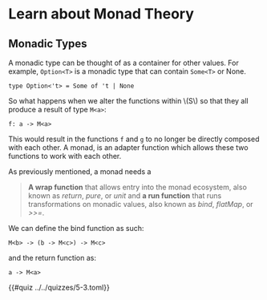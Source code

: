 # Learn about Monad Theory

## Monadic Types
A monadic type can be thought of as a container for other values. For example, 
`Option<T>` is a monadic type that can contain `Some<T>` or None.

```
type Option<'t> = Some of 't | None
```

So what happens when we alter the functions within \\(S\\) so that they all produce
a result of type `M<a>`:

```f: a -> M<a>``` 

This would result in the functions `f` and `g` to no longer be directly composed 
with each other. A monad, is an adapter function which allows these two functions
to work with each other.

As previously mentioned, a monad needs a
> **A wrap function** that allows entry into the monad ecosystem, also known 
as _return_, _pure_, or _unit_ and **a run function** that runs transformations 
on monadic values, also known as _bind_, _flatMap_, or _>>=_. 

We can define the bind function as such:

```
M<b> -> (b -> M<c>) -> M<c>
```

and the return function as:

```
a -> M<a>
```

{{#quiz ../../quizzes/5-3.toml}}
